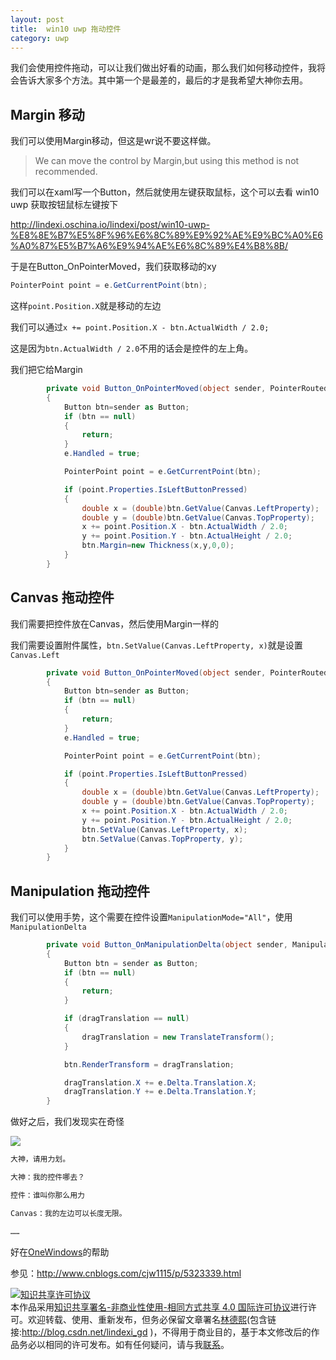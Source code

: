 ```yaml
---
layout: post
title:  win10 uwp 拖动控件 
category: uwp 
---
```


我们会使用控件拖动，可以让我们做出好看的动画，那么我们如何移动控件，我将会告诉大家多个方法。其中第一个是最差的，最后的才是我希望大神你去用。

<!--more-->

<div id="toc"></div>

## Margin 移动

我们可以使用Margin移动，但这是wr说不要这样做。

> We can move the control by Margin,but using this method is not recommended.

我们可以在xaml写一个Button，然后就使用左键获取鼠标，这个可以去看 win10 uwp 获取按钮鼠标左键按下

http://lindexi.oschina.io/lindexi/post/win10-uwp-%E8%8E%B7%E5%8F%96%E6%8C%89%E9%92%AE%E9%BC%A0%E6%A0%87%E5%B7%A6%E9%94%AE%E6%8C%89%E4%B8%8B/

于是在Button_OnPointerMoved，我们获取移动的xy

		

```csharp
PointerPoint point = e.GetCurrentPoint(btn);

```

这样`point.Position.X`就是移动的左边

我们可以通过`x += point.Position.X - btn.ActualWidth / 2.0;`

这是因为`btn.ActualWidth / 2.0`不用的话会是控件的左上角。

我们把它给Margin

		

```csharp
        private void Button_OnPointerMoved(object sender, PointerRoutedEventArgs e)
        {
            Button btn=sender as Button;
            if (btn == null)
            {
                return;
            }
            e.Handled = true;

            PointerPoint point = e.GetCurrentPoint(btn);

            if (point.Properties.IsLeftButtonPressed)
            {
                double x = (double)btn.GetValue(Canvas.LeftProperty);
                double y = (double)btn.GetValue(Canvas.TopProperty);
                x += point.Position.X - btn.ActualWidth / 2.0;
                y += point.Position.Y - btn.ActualHeight / 2.0;
                btn.Margin=new Thickness(x,y,0,0);
            }
        }

```

## Canvas 拖动控件

我们需要把控件放在Canvas，然后使用Margin一样的

我们需要设置附件属性，`btn.SetValue(Canvas.LeftProperty, x)`就是设置`Canvas.Left`
		

```csharp
        private void Button_OnPointerMoved(object sender, PointerRoutedEventArgs e)
        {
            Button btn=sender as Button;
            if (btn == null)
            {
                return;
            }
            e.Handled = true;

            PointerPoint point = e.GetCurrentPoint(btn);

            if (point.Properties.IsLeftButtonPressed)
            {
                double x = (double)btn.GetValue(Canvas.LeftProperty);
                double y = (double)btn.GetValue(Canvas.TopProperty);
                x += point.Position.X - btn.ActualWidth / 2.0;
                y += point.Position.Y - btn.ActualHeight / 2.0;
                btn.SetValue(Canvas.LeftProperty, x);
                btn.SetValue(Canvas.TopProperty, y);
            }
        }

```

## Manipulation 拖动控件

我们可以使用手势，这个需要在控件设置`ManipulationMode="All"`，使用`ManipulationDelta`

		

```csharp
        private void Button_OnManipulationDelta(object sender, ManipulationDeltaRoutedEventArgs e)
        {
            Button btn = sender as Button;
            if (btn == null)
            {
                return;
            }

            if (dragTranslation == null)
            {
                dragTranslation = new TranslateTransform();
            }

            btn.RenderTransform = dragTranslation;

            dragTranslation.X += e.Delta.Translation.X;
            dragTranslation.Y += e.Delta.Translation.Y;
        }

```

做好之后，我们发现实在奇怪

![](http://7xqpl8.com1.z0.glb.clouddn.com/%E6%8B%96%E5%8A%A8%E6%8E%A7%E4%BB%B62016%E5%B9%B412%E6%9C%8818%E6%97%A5151534.gif)


```csharp
大神，请用力划。

大神：我的控件哪去？

控件：谁叫你那么用力

Canvas：我的左边可以长度无限。

……

```

好在[OneWindows](https://leoldev.wordpress.com/2016/12/18/uwp-manipulationdelta？蛤？/)的帮助

参见：http://www.cnblogs.com/cjw1115/p/5323339.html

<a rel="license" href="http://creativecommons.org/licenses/by-nc-sa/4.0/"><img alt="知识共享许可协议" style="border-width:0" src="https://licensebuttons.net/l/by-nc-sa/4.0/88x31.png" /></a><br />本作品采用<a rel="license" href="http://creativecommons.org/licenses/by-nc-sa/4.0/">知识共享署名-非商业性使用-相同方式共享 4.0 国际许可协议</a>进行许可。欢迎转载、使用、重新发布，但务必保留文章署名[林德熙](http://blog.csdn.net/lindexi_gd)(包含链接:http://blog.csdn.net/lindexi_gd )，不得用于商业目的，基于本文修改后的作品务必以相同的许可发布。如有任何疑问，请与我[联系](mailto:lindexi_gd@163.com)。
